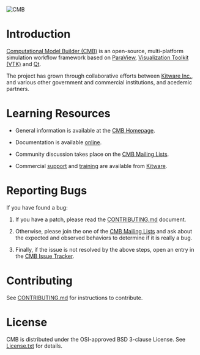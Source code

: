 ![CMB](./doc/userguide/figures/logo.png)

Introduction
============
[Computational Model Builder (CMB)][CMB] is an open-source, multi-platform simulation workflow framework based on  [ParaView][],
[Visualization Toolkit (VTK)][VTK] and [Qt][].

The project
has grown through collaborative efforts between [Kitware Inc.][Kitware],
 and various other
government and commercial institutions, and acedemic partners.

[CMB]: https://www.ComputationalModelBuilder.org
[ParaView]: https://www.paraview.org
[QT]: https://www.qt.io
[VTK]: http://www.vtk.org
[Kitware]: https://www.kitware.com

Learning Resources
==================

* General information is available at the [CMB Homepage][].

* Documentation is available [online][Documentation].

* Community discussion takes place on the [CMB Mailing Lists][].

* Commercial [support][Kitware Support] and [training][Kitware Training]
  are available from [Kitware][].


[CMB Homepage]: https://www.ComputationalModelBuilder.org
[Documentation]: https://www.computationalmodelbuilder.org/documentation/
[CMB Mailing Lists]: https://discourse.kitware.com/c/cmb
[Kitware]: https://www.kitware.com/
[Kitware Support]: https://www.kitware.com/products/support.html
[Kitware Training]: https://www.kitware.com/products/protraining.php

Reporting Bugs
==============

If you have found a bug:

1. If you have a patch, please read the [CONTRIBUTING.md][] document.

2. Otherwise, please join the one of the [CMB Mailing Lists][] and ask
   about the expected and observed behaviors to determine if it is
   really a bug.

3. Finally, if the issue is not resolved by the above steps, open
   an entry in the [CMB Issue Tracker][].

[CMB Issue Tracker]: https://gitlab.kitware.com/cmb/cmb/issues

Contributing
============

See [CONTRIBUTING.md][] for instructions to contribute.

[CONTRIBUTING.md]: CONTRIBUTING.md

License
=======

CMB is distributed under the OSI-approved BSD 3-clause License.
See [License.txt][] for details.

[License.txt]: LICENSE.txt
